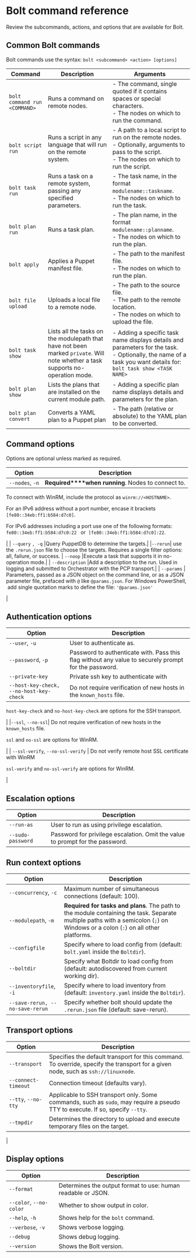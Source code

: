 # Bolt command reference

Review the subcommands, actions, and options that are available for Bolt.

## Common Bolt commands

Bolt commands use the syntax: `bolt <subcommand> <action> [options]`

|Command|Description|Arguments|
|-------|-----------|---------|
| `bolt command run` `<COMMAND>` | Runs a command on remote nodes. |- The command, single quoted if it contains spaces or special characters.<br>- The nodes on which to run the command.
| `bolt script run` | Runs a script in any language that will run on the remote system. |- A path to a local script to run on the remote nodes.<br>- Optionally, arguments to pass to the script.<br>- The nodes on which to run the script.
| `bolt task run` | Runs a task on a remote system, passing any specified parameters. | - The task name, in the format `modulename::taskname`.<br>- The nodes on which to run the task.
| `bolt plan run` | Runs a task plan. | - The plan name, in the format `modulename::planname`.<br>- The nodes on which to run the plan.
| `bolt apply` | Applies a Puppet manifest file. | - The path to the manifest file.<br>- The nodes on which to run the plan.
| `bolt file upload` | Uploads a local file to a remote node. | - The path to the source file.<br>- The path to the remote location.<br>- The nodes on which to upload the file.
| `bolt task show` | Lists all the tasks on the modulepath that have not been marked `private`. Will note whether a task supports no-operation mode. | - Adding a specific task name displays details and parameters for the task.<br>- Optionally, the name of a task you want details for: `bolt task show <TASK NAME>`
| `bolt plan show` | Lists the plans that are installed on the current module path. | - Adding a specific plan name displays details and parameters for the plan.
| `bolt plan convert` | Converts a YAML plan to a Puppet plan | - The path (relative or absolute) to the YAML plan to be converted.

## Command options

Options are optional unless marked as required. 

|Option|Description|
|------|-----------|
|`--nodes`, `-n` | **Required****when running**. Nodes to connect to.

 To connect with WinRM, include the protocol as `winrm://<HOSTNAME>`.

 For an IPv6 address without a port number, encase it brackets `[fe80::34eb:ff1:b584:d7c0]`.

 For IPv6 addresses including a port use one of the following formats:  `fe80::34eb:ff1:b584:d7c0:22 ` or  `[fe80::34eb:ff1:b584:d7c0]:22`.

 |
| `--query` `, -q` |Query PuppetDB to determine the targets.|
|`--rerun`| use the `.rerun.json` file to choose the targets. Requires a single filter options: all, failure, or success.
| `--noop` |Execute a task that supports it in no-operation mode.|
| `--description` |Add a description to the run. Used in logging and submitted to Orchestrator with the PCP transport.|
| `--params` | Parameters, passed as a JSON object on the command line, or as a JSON parameter file, prefaced with `@` like `@params.json`. For Windows PowerShell,  add single quotation marks to define the file: `'@params.json'`

 |

## Authentication options

|Option|Description|
|------|-----------|
|`--user`, `-u`|User to authenticate as.|
|`--password`, `-p`|Password to authenticate with. Pass this flag without any value to securely prompt for the password.|
| `--private-key` |Private ssh key to authenticate with|
| `--host-key-check, --no-host-key-check` | Do not require verification of new hosts in the `known_hosts` file.

 `host-key-check` and `no-host-key-check` are options for the SSH transport.

 |
|`--ssl`, `--no-ssl`| Do not require verification of new hosts in the `known_hosts` file.

 `ssl` and `no-ssl` are options for WinRM.

 |
| `--ssl-verify`, `--no-ssl-verify` | Do not verify remote host SSL certificate with WinRM

 `ssl-verify` and `no-ssl-verify` are options for WinRM.

 |

## Escalation options

|Option|Description|
|------|-----------|
| `--run-as` |User to run as using privilege escalation.|
| `--sudo-password` |Password for privilege escalation. Omit the value to prompt for the password.|

## Run context options

|Option|Description|
|------|-----------|
|`--concurrency`, `-c`|Maximum number of simultaneous connections \(default: 100\).|
| `--modulepath`, `-m` |**Required for tasks and plans**. The path to the module containing the task. Separate multiple paths with a semicolon \(`;`\) on Windows or a colon \(`:`\) on all other platforms.|
| `--configfile` |Specify where to load config from \(default: `bolt.yaml` inside the `Boltdir`\).|
| `--boltdir` |Specify what Boltdir to load config from \(default: autodiscovered from current working dir\).|
| `--inventoryfile`, `-i` |Specify where to load inventory from \(default: `inventory.yaml` inside the `Boltdir`\).|
| `--save-rerun, --no-save-rerun` | Specify whether bolt should update the `.rerun.json` file (default: save-rerun). |

## Transport options

|Option|Description|
|------|-----------|
| `--transport` |Specifies the default transport for this command. To override, specify the transport for a given node, such as `ssh://linuxnode`.|
| `--connect-timeout` |Connection timeout \(defaults vary\).|
|`--tty`, `--no-tty`|Applicable to SSH transport only. Some commands, such as `sudo`, may require a pseudo TTY to execute. If so, specify `--tty`.|
| `--tmpdir` | Determines the directory to upload and execute temporary files on the target.

 |

## Display options

|Option|Description|
|------|-----------|
| `--format` |Determines the output format to use: human readable or JSON.|
|`--color`, `--no-color`|Whether to show output in color.|
|`--help`, `-h`|Shows help for the `bolt` command.|
| `--verbose`, `-v` |Shows verbose logging.|
| `--debug` |Shows debug logging.|
| `--version` |Shows the Bolt version.|

